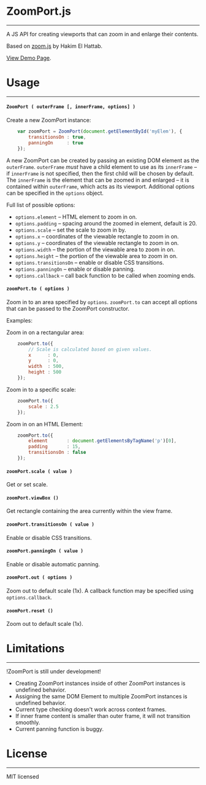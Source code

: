 # ZoomPort.js
- - -


A JS API for creating viewports that can zoom in and enlarge their contents.

Based on [zoom.js](http://lab.hakim.se/zoom-js) by Hakim El Hattab.

[View Demo Page](http://krikienoid.github.io/zoomport/zoommap.html).




# Usage
- - -


#### ``ZoomPort ( outerFrame [, innerFrame, options] )``
Create a new ZoomPort instance:

```javascript
    var zoomPort = ZoomPort(document.getElementById('myElem'), {
        transitionsOn : true,
        panningOn     : true
    });
```

A new ZoomPort can be created by passing an existing DOM element as the ``outerFrame``.
``outerFrame`` _must_ have a child element to use as its ``innerFrame`` – if
``innerFrame`` is not specified, then the first child will be chosen by default.
The ``innerFrame`` is the element that can be zoomed in and enlarged –
it is contained within ``outerFrame``, which acts as its viewport.
Additional options can be specified in the ``options`` object.

Full list of possible options:

+ ``options.element`` – HTML element to zoom in on.
+ ``options.padding`` – spacing around the zoomed in element, default is 20.
+ ``options.scale`` – set the scale to zoom in by.
+ ``options.x`` – coordinates of the viewable rectangle to zoom in on.
+ ``options.y`` – coordinates of the viewable rectangle to zoom in on.
+ ``options.width`` – the portion of the viewable area to zoom in on.
+ ``options.height`` – the portion of the viewable area to zoom in on.
+ ``options.transitionsOn`` – enable or disable CSS transitions.
+ ``options.panningOn`` – enable or disable panning.
+ ``options.callback`` – call back function to be called when zooming ends.

#### ``zoomPort.to ( options )``
Zoom in to an area specified by ``options``.
``zoomPort.to`` can accept all options that can be passed to the ZoomPort constructor.

Examples:

Zoom in on a rectangular area:

```javascript
    zoomPort.to({
        // Scale is calculated based on given values.
        x      : 0,
        y      : 0,
        width  : 500,
        height : 500
    });
```

Zoom in to a specific scale:

```javascript
    zoomPort.to({
        scale : 2.5
    });
```

Zoom in on an HTML Element:

```javascript
    zoomPort.to({
        element       : document.getElementsByTagName('p')[0],
        padding       : 15,
		transitionsOn : false
    });
```

#### ``zoomPort.scale ( value )``
Get or set scale.

#### ``zoomPort.viewBox ()``
Get rectangle containing the area currently within the view frame.

#### ``zoomPort.transitionsOn ( value )``
Enable or disable CSS transitions.

#### ``zoomPort.panningOn ( value )``
Enable or disable automatic panning.

#### ``zoomPort.out ( options )``
Zoom out to default scale (1x).
A callback function may be specified using ``options.callback``.

#### ``zoomPort.reset ()``
Zoom out to default scale (1x).




# Limitations
- - -


!ZoomPort is still under development!
+ Creating ZoomPort instances inside of other ZoomPort instances is undefined behavior.
+ Assigning the same DOM Element to multiple ZoomPort instances is undefined behavior.
+ Current type checking doesn't work across context frames.
+ If inner frame content is smaller than outer frame, it will not transition smoothly.
+ Current panning function is buggy.




# License
- - -


MIT licensed